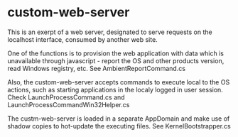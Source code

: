 # custom-web-server

This is an exerpt of a web server, designated to serve requests on the localhost interface, consumed by another web site.

One of the functions is to provision the web application with data which is unavailable through javascript - report the OS and other products version, read Windows registry, etc. See AmbientReportCommand.cs 

Also, the custom-web-server accepts commands to execute local to the OS actions, such as starting applications in the localy logged in user session. Check LaunchProcessCommand.cs and LaunchProcessCommandWin32Helper.cs

The custm-web-server is loaded in a separate AppDomain and make use of shadow copies to hot-update the executing files. See KernelBootstrapper.cs

